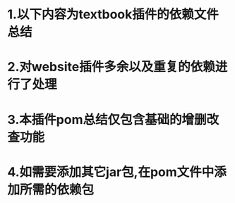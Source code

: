 # 1.以下内容为textbook插件的依赖文件总结
# 2.对website插件多余以及重复的依赖进行了处理
# 3.本插件pom总结仅包含基础的增删改查功能
# 4.如需要添加其它jar包,在pom文件中添加所需的依赖包

